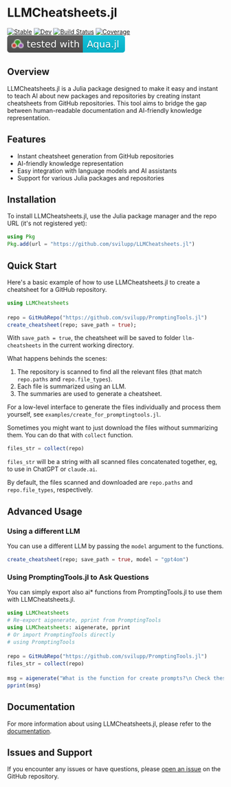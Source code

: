 # LLMCheatsheets.jl

[![Stable](https://img.shields.io/badge/docs-stable-blue.svg)](https://svilupp.github.io/LLMCheatsheets.jl/stable/)
[![Dev](https://img.shields.io/badge/docs-dev-blue.svg)](https://svilupp.github.io/LLMCheatsheets.jl/dev/)
[![Build Status](https://github.com/svilupp/LLMCheatsheets.jl/actions/workflows/CI.yml/badge.svg?branch=main)](https://github.com/svilupp/LLMCheatsheets.jl/actions/workflows/CI.yml?query=branch%3Amain)
[![Coverage](https://codecov.io/gh/svilupp/LLMCheatsheets.jl/branch/main/graph/badge.svg)](https://codecov.io/gh/svilupp/LLMCheatsheets.jl)
[![Aqua](https://raw.githubusercontent.com/JuliaTesting/Aqua.jl/master/badge.svg)](https://github.com/JuliaTesting/Aqua.jl)

## Overview

LLMCheatsheets.jl is a Julia package designed to make it easy and instant to teach AI about new packages and repositories by creating instant cheatsheets from GitHub repositories. This tool aims to bridge the gap between human-readable documentation and AI-friendly knowledge representation.

## Features

- Instant cheatsheet generation from GitHub repositories
- AI-friendly knowledge representation
- Easy integration with language models and AI assistants
- Support for various Julia packages and repositories

## Installation

To install LLMCheatsheets.jl, use the Julia package manager and the repo URL (it's not registered yet):

```julia
using Pkg
Pkg.add(url = "https://github.com/svilupp/LLMCheatsheets.jl")
```

## Quick Start

Here's a basic example of how to use LLMCheatsheets.jl to create a cheatsheet for a GitHub repository.

```julia
using LLMCheatsheets

repo = GitHubRepo("https://github.com/svilupp/PromptingTools.jl")
create_cheatsheet(repo; save_path = true);
```

With `save_path = true`, the cheatsheet will be saved to folder `llm-cheatsheets` in the current working directory.

What happens behinds the scenes:

1. The repository is scanned to find all the relevant files (that match `repo.paths` and `repo.file_types`).
2. Each file is summarized using an LLM.
3. The summaries are used to generate a cheatsheet.

For a low-level interface to generate the files individually and process them yourself, see `examples/create_for_promptingtools.jl`.

Sometimes you might want to just download the files without summarizing them. You can do that with `collect` function.

```julia
files_str = collect(repo)
```

`files_str` will be a string with all scanned files concatenated together, eg, to use in ChatGPT or `claude.ai`.

By default, the files scanned and downloaded are `repo.paths` and `repo.file_types`, respectively.

## Advanced Usage

### Using a different LLM

You can use a different LLM by passing the `model` argument to the functions.

```julia
create_cheatsheet(repo; save_path = true, model = "gpt4om")
```

### Using PromptingTools.jl to Ask Questions

You can simply export also ai* functions from PromptingTools.jl to use them with LLMCheatsheets.jl.

```julia
using LLMCheatsheets
# Re-export aigenerate, pprint from PromptingTools
using LLMCheatsheets: aigenerate, pprint
# Or import PromptingTools directly
# using PromptingTools

repo = GitHubRepo("https://github.com/svilupp/PromptingTools.jl")
files_str = collect(repo)

msg = aigenerate("What is the function for create prompts?\n Check these files:\n$files_str")
pprint(msg)
```

## Documentation

For more information about using LLMCheatsheets.jl, please refer to the [documentation](https://svilupp.github.io/LLMCheatsheets.jl/dev/).

## Issues and Support

If you encounter any issues or have questions, please [open an issue](https://github.com/svilupp/LLMCheatsheets.jl/issues) on the GitHub repository.
